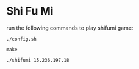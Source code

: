 # Shi Fu Mi


run the following commands to play shifumi game:

```
./config.sh

make

./shifumi 15.236.197.18
```

